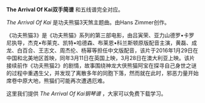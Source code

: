 

**The Arrival Of Kai双手简谱** 和五线谱完全对应。

_The Arrival Of Kai_ 是功夫熊猫3天煞主题曲。由Hans Zimmer创作。

《功夫熊猫3》是《功夫熊猫》系列的第三部电影，由吕寅荣、亚力山德罗•卡罗尼执导，杰克•布莱克、凯特•哈德森、布莱恩•科兰斯顿原版配音主演，黄磊、成龙、白百合、王志文、周杰伦、杨幂等担任中文版配音，该片于2016年1月29日在中国和北美地区首映，同年3月11日在英国上映，3月28日在澳大利亚上映。该片接续前作《功夫熊猫2》的剧情，故事围绕神龙大侠熊猫阿宝在探寻自己身世之谜的过程中重遇生父，并发现了离散多年的同胞下落，然而就在此时，邪恶力量开始席卷中原大地，熊猫们可能再次遭遇厄难。

这里我们提供 _The Arrival Of Kai钢琴谱_ ，大家可以免费下载学习。

